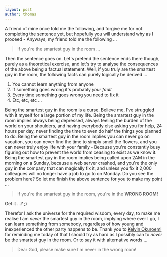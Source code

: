 ```yaml
---
layout: post
author: thomas
---
```


A friend of mine once told me the following, and forgive me for not completing the sentence yet, but hopefully
you will understand why as I proceed - Anyways, my friend told me the following ...

> If you're the smartest guy in the room ...

Then the sentence goes on. Let's pretend the sentence ends there though, purely as a theoretical exercise,
and let's try to analyse the consequences of the above being a factual statement. Well, if you truly are the
smartest guy in the room, the following facts can purely logically be derived ...

1. You cannot learn anything from anyone
2. If something goes wrong it's probably _your fault_
3. Every time something goes wrong you need to fix it
4. Etc, etc, etc ...

Being the smartest guy in the room is a curse. Believe me, I've struggled with it myself for a large portion
of my life. Being the smartest guy in the room implies always being depressed, always feeling the burden
of the world on your shoulders, and having everybody else asking you for help, 24 hours per day, never
finding the time to even do half the things you planned to do. Being the smartest guy in the room implies
you can never go on vacation, you can never find the time to simply smell the flowers, and you can never
truly enjoy life with your family - Because you're constantly busy figuring out how to prevent the world
from ceasing to exist as we know it. Being the smartest guy in the room implies being called upon 2AM in
the morning on a Sunday, because a web server crashed, and you're the only guy in the company that can
magically fix it, and unless you fix it 2,000 colleagues will no longer have a job to go to on Monday.
Do you see the problem here? So let me finish the above sentence for you to make my point ...

> If you're the smartest guy in the room, you're in the **WRONG ROOM!**

Get it ...? ;)

Therefor I ask the universe for the required wisdom, every day, to make me realise I am _never_ the smartest guy
in the room, implying where ever I go, I can learn something from somebody, regardless of how young and
inexperienced the other party happens to be. Thank you to [Kelvin Okuroemi](https://www.linkedin.com/in/kelvinokuroemi/)
for reminding me today of that I should try as hard as I possibly can to _never_ be the smartest guy in the room. Or to say it with alternative words ...

> Dear God, please make sure I'm never in the wrong room!
